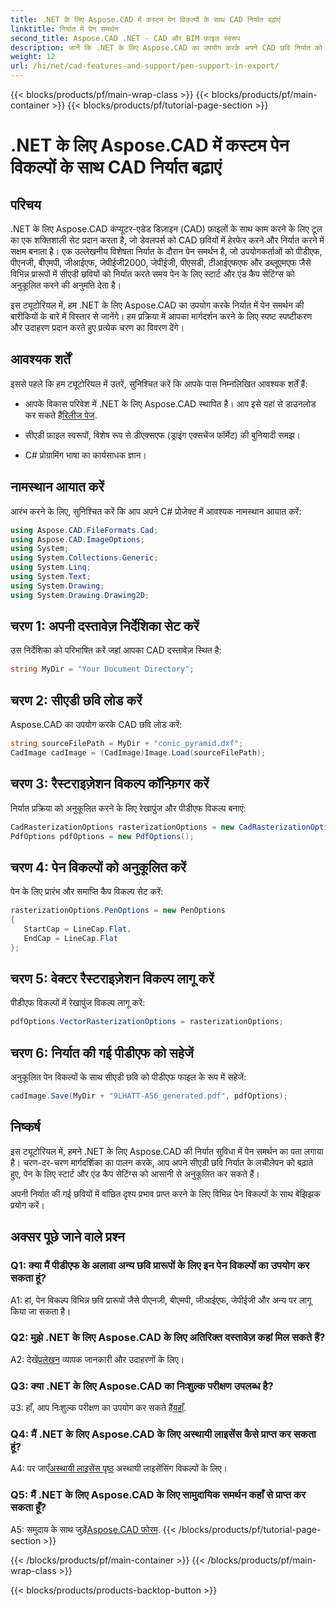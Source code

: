 ```yaml
---
title: .NET के लिए Aspose.CAD में कस्टम पेन विकल्पों के साथ CAD निर्यात बढ़ाएं
linktitle: निर्यात में पेन समर्थन
second_title: Aspose.CAD .NET - CAD और BIM फ़ाइल स्वरूप
description: जानें कि .NET के लिए Aspose.CAD का उपयोग करके अपने CAD छवि निर्यात को कैसे बढ़ाया जाए। पीडीएफ, पीएनजी, बीएमपी और अन्य में आश्चर्यजनक दृश्यों के लिए पेन विकल्पों को अनुकूलित करें।
weight: 12
url: /hi/net/cad-features-and-support/pen-support-in-export/
---
```


{{< blocks/products/pf/main-wrap-class >}}
{{< blocks/products/pf/main-container >}}
{{< blocks/products/pf/tutorial-page-section >}}

# .NET के लिए Aspose.CAD में कस्टम पेन विकल्पों के साथ CAD निर्यात बढ़ाएं

## परिचय

.NET के लिए Aspose.CAD कंप्यूटर-एडेड डिज़ाइन (CAD) फ़ाइलों के साथ काम करने के लिए टूल का एक शक्तिशाली सेट प्रदान करता है, जो डेवलपर्स को CAD छवियों में हेरफेर करने और निर्यात करने में सक्षम बनाता है। एक उल्लेखनीय विशेषता निर्यात के दौरान पेन समर्थन है, जो उपयोगकर्ताओं को पीडीएफ, पीएनजी, बीएमपी, जीआईएफ, जेपीईजी2000, जेपीईजी, पीएसडी, टीआईएफएफ और डब्लूएमएफ जैसे विभिन्न प्रारूपों में सीएडी छवियों को निर्यात करते समय पेन के लिए स्टार्ट और एंड कैप सेटिंग्स को अनुकूलित करने की अनुमति देता है।

इस ट्यूटोरियल में, हम .NET के लिए Aspose.CAD का उपयोग करके निर्यात में पेन समर्थन की बारीकियों के बारे में विस्तार से जानेंगे। हम प्रक्रिया में आपका मार्गदर्शन करने के लिए स्पष्ट स्पष्टीकरण और उदाहरण प्रदान करते हुए प्रत्येक चरण का विवरण देंगे।

## आवश्यक शर्तें

इससे पहले कि हम ट्यूटोरियल में उतरें, सुनिश्चित करें कि आपके पास निम्नलिखित आवश्यक शर्तें हैं:

- आपके विकास परिवेश में .NET के लिए Aspose.CAD स्थापित है। आप इसे यहां से डाउनलोड कर सकते हैं[रिलीज पेज](https://releases.aspose.com/cad/net/).

- सीएडी फ़ाइल स्वरूपों, विशेष रूप से डीएक्सएफ (ड्राइंग एक्सचेंज फॉर्मेट) की बुनियादी समझ।

- C# प्रोग्रामिंग भाषा का कार्यसाधक ज्ञान।

## नामस्थान आयात करें

आरंभ करने के लिए, सुनिश्चित करें कि आप अपने C# प्रोजेक्ट में आवश्यक नामस्थान आयात करें:

```csharp
using Aspose.CAD.FileFormats.Cad;
using Aspose.CAD.ImageOptions;
using System;
using System.Collections.Generic;
using System.Linq;
using System.Text;
using System.Drawing;
using System.Drawing.Drawing2D;
```

## चरण 1: अपनी दस्तावेज़ निर्देशिका सेट करें

उस निर्देशिका को परिभाषित करें जहां आपका CAD दस्तावेज़ स्थित है:

```csharp
string MyDir = "Your Document Directory";
```

## चरण 2: सीएडी छवि लोड करें

Aspose.CAD का उपयोग करके CAD छवि लोड करें:

```csharp
string sourceFilePath = MyDir + "conic_pyramid.dxf";
CadImage cadImage = (CadImage)Image.Load(sourceFilePath);
```

## चरण 3: रैस्टराइज़ेशन विकल्प कॉन्फ़िगर करें

निर्यात प्रक्रिया को अनुकूलित करने के लिए रेखापुंज और पीडीएफ विकल्प बनाएं:

```csharp
CadRasterizationOptions rasterizationOptions = new CadRasterizationOptions();
PdfOptions pdfOptions = new PdfOptions();
```

## चरण 4: पेन विकल्पों को अनुकूलित करें

पेन के लिए प्रारंभ और समाप्ति कैप विकल्प सेट करें:

```csharp
rasterizationOptions.PenOptions = new PenOptions
{
   StartCap = LineCap.Flat,
   EndCap = LineCap.Flat
};
```

## चरण 5: वेक्टर रैस्टराइज़ेशन विकल्प लागू करें

पीडीएफ विकल्पों में रेखापुंज विकल्प लागू करें:

```csharp
pdfOptions.VectorRasterizationOptions = rasterizationOptions;
```

## चरण 6: निर्यात की गई पीडीएफ को सहेजें

अनुकूलित पेन विकल्पों के साथ सीएडी छवि को पीडीएफ फाइल के रूप में सहेजें:

```csharp
cadImage.Save(MyDir + "9LHATT-A56_generated.pdf", pdfOptions);
```

## निष्कर्ष

इस ट्यूटोरियल में, हमने .NET के लिए Aspose.CAD की निर्यात सुविधा में पेन समर्थन का पता लगाया है। चरण-दर-चरण मार्गदर्शिका का पालन करके, आप अपने सीएडी छवि निर्यात के लचीलेपन को बढ़ाते हुए, पेन के लिए स्टार्ट और एंड कैप सेटिंग्स को आसानी से अनुकूलित कर सकते हैं।

अपनी निर्यात की गई छवियों में वांछित दृश्य प्रभाव प्राप्त करने के लिए विभिन्न पेन विकल्पों के साथ बेझिझक प्रयोग करें।

## अक्सर पूछे जाने वाले प्रश्न

### Q1: क्या मैं पीडीएफ के अलावा अन्य छवि प्रारूपों के लिए इन पेन विकल्पों का उपयोग कर सकता हूं?

A1: हां, पेन विकल्प विभिन्न छवि प्रारूपों जैसे पीएनजी, बीएमपी, जीआईएफ, जेपीईजी और अन्य पर लागू किया जा सकता है।

### Q2: मुझे .NET के लिए Aspose.CAD के लिए अतिरिक्त दस्तावेज़ कहां मिल सकते हैं?

 A2: देखें[प्रलेखन](https://reference.aspose.com/cad/net/) व्यापक जानकारी और उदाहरणों के लिए।

### Q3: क्या .NET के लिए Aspose.CAD का निःशुल्क परीक्षण उपलब्ध है?

 उ3: हाँ, आप निःशुल्क परीक्षण का उपयोग कर सकते हैं[यहाँ](https://releases.aspose.com/).

### Q4: मैं .NET के लिए Aspose.CAD के लिए अस्थायी लाइसेंस कैसे प्राप्त कर सकता हूं?

 A4: पर जाएँ[अस्थायी लाइसेंस पृष्ठ](https://purchase.aspose.com/temporary-license/) अस्थायी लाइसेंसिंग विकल्पों के लिए।

### Q5: मैं .NET के लिए Aspose.CAD के लिए सामुदायिक समर्थन कहाँ से प्राप्त कर सकता हूँ?

 A5: समुदाय के साथ जुड़ें[Aspose.CAD फोरम](https://forum.aspose.com/c/cad/19).
{{< /blocks/products/pf/tutorial-page-section >}}

{{< /blocks/products/pf/main-container >}}
{{< /blocks/products/pf/main-wrap-class >}}

{{< blocks/products/products-backtop-button >}}
